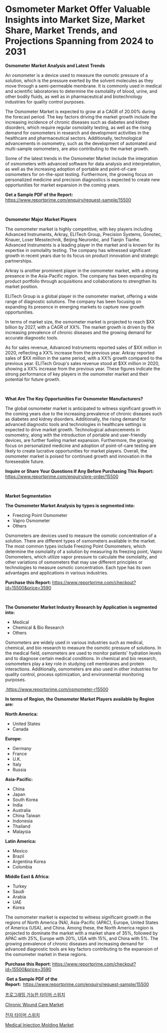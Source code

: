 <p><h1>Osmometer Market Offer Valuable Insights into Market Size, Market Share, Market Trends, and Projections Spanning from 2024 to 2031</h1></p><p><strong>Osmometer Market Analysis and Latest Trends</strong></p>
<p><p>An osmometer is a device used to measure the osmotic pressure of a solution, which is the pressure exerted by the solvent molecules as they move through a semi-permeable membrane. It is commonly used in medical and scientific laboratories to determine the osmolality of blood, urine, and other bodily fluids, as well as in pharmaceutical and biotechnology industries for quality control purposes.</p><p>The Osmometer Market is expected to grow at a CAGR of 20.00% during the forecast period. The key factors driving the market growth include the increasing incidence of chronic diseases such as diabetes and kidney disorders, which require regular osmolality testing, as well as the rising demand for osmometers in research and development activities in the healthcare and pharmaceutical sectors. Additionally, technological advancements in osmometry, such as the development of automated and multi-sample osmometers, are also contributing to the market growth.</p><p>Some of the latest trends in the Osmometer Market include the integration of osmometers with advanced software for data analysis and interpretation, as well as the increasing adoption of portable and point-of-care osmometers for on-the-spot testing. Furthermore, the growing focus on personalized medicine and precision diagnostics is expected to create new opportunities for market expansion in the coming years.</p></p>
<p><strong>Get a Sample PDF of the Report:&nbsp;</strong> <a href="https://www.reportprime.com/enquiry/request-sample/15500">https://www.reportprime.com/enquiry/request-sample/15500</a></p>
<p>&nbsp;</p>
<p><strong>Osmometer Major Market Players</strong></p>
<p><p>The osmometer market is highly competitive, with key players including Advanced Instruments, Arkray, ELITech Group, Precision Systems, Gonotec, Knauer, Loser Messtechnik, Beijing Neuronbc, and Tianjin Tianhe. Advanced Instruments is a leading player in the market and is known for its expertise in osmolality testing. The company has witnessed significant growth in recent years due to its focus on product innovation and strategic partnerships. </p><p>Arkray is another prominent player in the osmometer market, with a strong presence in the Asia-Pacific region. The company has been expanding its product portfolio through acquisitions and collaborations to strengthen its market position. </p><p>ELITech Group is a global player in the osmometer market, offering a wide range of diagnostic solutions. The company has been focusing on expanding its presence in emerging markets to capture new growth opportunities. </p><p>In terms of market size, the osmometer market is projected to reach $XX billion by 2027, with a CAGR of XX%. The market growth is driven by the increasing prevalence of chronic diseases and the growing demand for accurate diagnostic tools. </p><p>As for sales revenue, Advanced Instruments reported sales of $XX million in 2020, reflecting a XX% increase from the previous year. Arkray reported sales of $XX million in the same period, with a XX% growth compared to the previous year. ELITech Group's sales revenue stood at $XX million in 2020, showing a XX% increase from the previous year. These figures indicate the strong performance of key players in the osmometer market and their potential for future growth.</p></p>
<p>&nbsp;</p>
<p><strong>What Are The Key Opportunities For Osmometer Manufacturers?</strong></p>
<p><p>The global osmometer market is anticipated to witness significant growth in the coming years due to the increasing prevalence of chronic diseases such as diabetes and kidney disorders. Additionally, the rising demand for advanced diagnostic tools and technologies in healthcare settings is expected to drive market growth. Technological advancements in osmometry, along with the introduction of portable and user-friendly devices, are further fueling market expansion. Furthermore, the growing focus on personalized medicine and adoption of point-of-care testing are likely to create lucrative opportunities for market players. Overall, the osmometer market is poised for continued growth and innovation in the foreseeable future.</p></p>
<p><strong>Inquire or Share Your Questions If Any Before Purchasing This Report:</strong> <a href="https://www.reportprime.com/enquiry/pre-order/15500">https://www.reportprime.com/enquiry/pre-order/15500</a></p>
<p>&nbsp;</p>
<p><strong>Market Segmentation</strong></p>
<p><strong>The Osmometer Market Analysis by types is segmented into:</strong></p>
<p><ul><li>Freezing Point Osmometer</li><li>Vapro Osmometer</li><li>Others</li></ul></p>
<p><p>Osmometers are devices used to measure the osmotic concentration of a solution. There are different types of osmometers available in the market. The most common types include Freezing Point Osmometers, which determine the osmolality of a solution by measuring its freezing point, Vapro Osmometers, which utilize vapor pressure to calculate the osmolality, and other variations of osmometers that may use different principles or technologies to measure osmotic concentration. Each type has its own advantages and applications in various industries.</p></p>
<p><strong>Purchase this Report:&nbsp;</strong><a href="https://www.reportprime.com/checkout?id=15500&price=3590">https://www.reportprime.com/checkout?id=15500&price=3590</a></p>
<p>&nbsp;</p>
<p><strong>The Osmometer Market Industry Research by Application is segmented into:</strong></p>
<p><ul><li>Medical</li><li>Chemical & Bio Research</li><li>Others</li></ul></p>
<p><p>Osmometers are widely used in various industries such as medical, chemical, and bio research to measure the osmotic pressure of solutions. In the medical field, osmometers are used to monitor patients' hydration levels and to diagnose certain medical conditions. In chemical and bio research, osmometers play a key role in studying cell membranes and protein interactions. Additionally, osmometers are also used in other industries for quality control, process optimization, and environmental monitoring purposes.</p></p>
<p><a href="https://www.reportprime.com/osmometer-r15500">&nbsp;https://www.reportprime.com/osmometer-r15500</a></p>
<p><strong>In terms of Region, the Osmometer Market Players available by Region are:</strong></p>
<p>
    <p> <strong> North America: </strong>
        <ul>
            <li>United States</li>
            <li>Canada</li>
        </ul>
        </p> 
    <p> <strong> Europe: </strong>
        <ul>
            <li>Germany</li>
            <li>France</li>
            <li>U.K.</li>
            <li>Italy</li>
            <li>Russia</li>
        </ul>
        </p> 
    <p> <strong> Asia-Pacific: </strong>
        <ul>
            <li>China</li>
            <li>Japan</li>
            <li>South Korea</li>
            <li>India</li>
            <li>Australia</li>
            <li>China Taiwan</li>
            <li>Indonesia</li>
            <li>Thailand</li>
            <li>Malaysia</li>
        </ul>
        </p> 
    <p> <strong> Latin America: </strong>
        <ul>
            <li>Mexico</li>
            <li>Brazil</li>
            <li>Argentina Korea</li>
            <li>Colombia</li>
        </ul>
        </p> 
    <p> <strong> Middle East & Africa: </strong>
        <ul>
            <li>Turkey</li>
            <li>Saudi</li>
            <li>Arabia</li>
            <li>UAE</li>
            <li>Korea</li>
        </ul>
    </p>
    </p>
<p><p>The osmometer market is expected to witness significant growth in the regions of North America (NA), Asia-Pacific (APAC), Europe, United States of America (USA), and China. Among these, the North America region is projected to dominate the market with a market share of 35%, followed by APAC with 25%, Europe with 20%, USA with 15%, and China with 5%. The growing prevalence of chronic diseases and increasing demand for advanced diagnostic tools are key factors contributing to the expansion of the osmometer market in these regions.</p></p>
<p><strong>Purchase this Report: </strong><a href="https://www.reportprime.com/checkout?id=15500&price=3590">https://www.reportprime.com/checkout?id=15500&price=3590</a></p>
<p>&nbsp;<strong>Get a Sample PDF of the Report:&nbsp;&nbsp;</strong><a href="https://www.reportprime.com/enquiry/request-sample/15500">https://www.reportprime.com/enquiry/request-sample/15500</a></p>
<p><strong></strong></p>
<p><p><a href="https://github.com/vseigx30c9a1j/Market-Research-Report-List-3/blob/main/9859954123072.md">프로그래밍 가능한 타이머 스위치</a></p><p><a href="https://github.com/RyleeBauch2023/Market-Research-Report-List-2/blob/main/chronic-wound-care-market.md">Chronic Wound Care Market</a></p><p><a href="https://github.com/WilburKihn5676/Market-Research-Report-List-2/blob/main/5307076123073.md">전자 타이머 스위치</a></p><p><a href="https://github.com/jodemen/Market-Research-Report-List-3/blob/main/medical-injection-molding-market.md">Medical Injection Molding Market</a></p></p>